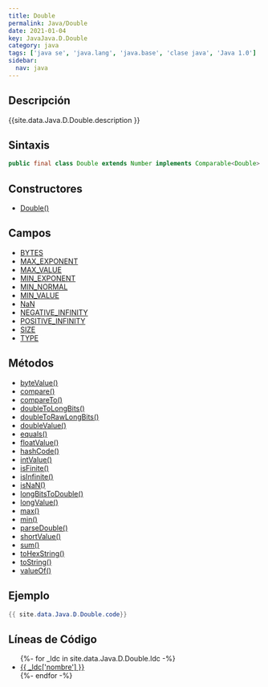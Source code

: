 ```yaml
---
title: Double
permalink: Java/Double
date: 2021-01-04
key: JavaJava.D.Double
category: java
tags: ['java se', 'java.lang', 'java.base', 'clase java', 'Java 1.0']
sidebar: 
  nav: java
---
```


## Descripción
{{site.data.Java.D.Double.description }}

## Sintaxis
~~~java
public final class Double extends Number implements Comparable<Double>
~~~

## Constructores
* [Double()](/Java/Double/Double/)

## Campos
* [BYTES](/Java/Double/BYTES)
* [MAX_EXPONENT](/Java/Double/MAX_EXPONENT)
* [MAX_VALUE](/Java/Double/MAX_VALUE)
* [MIN_EXPONENT](/Java/Double/MIN_EXPONENT)
* [MIN_NORMAL](/Java/Double/MIN_NORMAL)
* [MIN_VALUE](/Java/Double/MIN_VALUE)
* [NaN](/Java/Double/NaN)
* [NEGATIVE_INFINITY](/Java/Double/NEGATIVE_INFINITY)
* [POSITIVE_INFINITY](/Java/Double/POSITIVE_INFINITY)
* [SIZE](/Java/Double/SIZE)
* [TYPE](/Java/Double/TYPE)

## Métodos
* [byteValue()](/Java/Double/byteValue)
* [compare()](/Java/Double/compare)
* [compareTo()](/Java/Double/compareTo)
* [doubleToLongBits()](/Java/Double/doubleToLongBits)
* [doubleToRawLongBits()](/Java/Double/doubleToRawLongBits)
* [doubleValue()](/Java/Double/doubleValue)
* [equals()](/Java/Double/equals)
* [floatValue()](/Java/Double/floatValue)
* [hashCode()](/Java/Double/hashCode)
* [intValue()](/Java/Double/intValue)
* [isFinite()](/Java/Double/isFinite)
* [isInfinite()](/Java/Double/isInfinite)
* [isNaN()](/Java/Double/isNaN)
* [longBitsToDouble()](/Java/Double/longBitsToDouble)
* [longValue()](/Java/Double/longValue)
* [max()](/Java/Double/max)
* [min()](/Java/Double/min)
* [parseDouble()](/Java/Double/parseDouble)
* [shortValue()](/Java/Double/shortValue)
* [sum()](/Java/Double/sum)
* [toHexString()](/Java/Double/toHexString)
* [toString()](/Java/Double/toString)
* [valueOf()](/Java/Double/valueOf)

## Ejemplo
~~~java
{{ site.data.Java.D.Double.code}}
~~~

## Líneas de Código
<ul>
{%- for _ldc in site.data.Java.D.Double.ldc -%}
   <li>
       <a href="{{_ldc['url'] }}">{{ _ldc['nombre'] }}</a>
   </li>
{%- endfor -%}
</ul>
